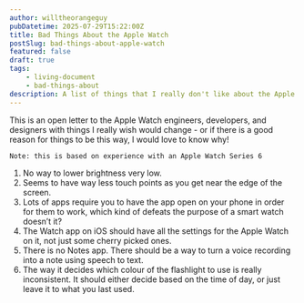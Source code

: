 ```yaml
---
author: willtheorangeguy
pubDatetime: 2025-07-29T15:22:00Z
title: Bad Things About the Apple Watch
postSlug: bad-things-about-apple-watch
featured: false
draft: true
tags:
    - living-document
    - bad-things-about
description: A list of things that I really don't like about the Apple Watch.
---
```


This is an open letter to the Apple Watch engineers, developers, and designers with things I really wish would change - or if there is a good reason for things to be this way, I would love to know why!

```
Note: this is based on experience with an Apple Watch Series 6
```

1. No way to lower brightness very low.
2. Seems to have way less touch points as you get near the edge of the screen.
3. Lots of apps require you to have the app open on your phone in order for them to work, which kind of defeats the purpose of a smart watch doesn’t it?
4. The Watch app on iOS should have all the settings for the Apple Watch on it, not just some cherry picked ones.
5. There is no Notes app. There should be a way to turn a voice recording into a note using speech to text.
6. The way it decides which colour of the flashlight to use is really inconsistent. It should either decide based on the time of day, or just leave it to what you last used.
